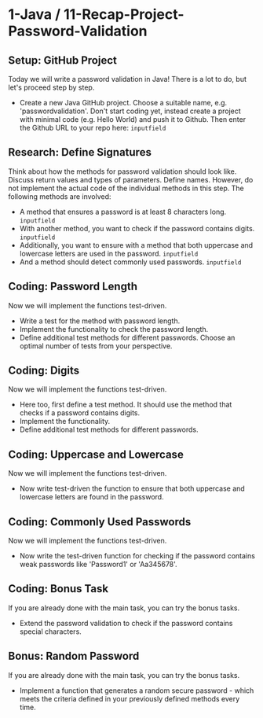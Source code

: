 # 1-Java / 11-Recap-Project-Password-Validation

## Setup: GitHub Project

Today we will write a password validation in Java! There is a lot to do, but let's proceed step by step.

* Create a new Java GitHub project. Choose a suitable name, e.g. 'passwordvalidation'. Don't start coding yet, instead create a project with minimal code (e.g. Hello World) and push it to Github. Then enter the Github URL to your repo here:
`inputfield`

## Research: Define Signatures

Think about how the methods for password validation should look like. Discuss return values and types of parameters. Define names. However, do not implement the actual code of the individual methods in this step. The following methods are involved:

* A method that ensures a password is at least 8 characters long.
`inputfield`
* With another method, you want to check if the password contains digits.
`inputfield`
* Additionally, you want to ensure with a method that both uppercase and lowercase letters are used in the password.
`inputfield`
* And a method should detect commonly used passwords.
`inputfield`

## Coding: Password Length

Now we will implement the functions test-driven.

* Write a test for the method with password length.
* Implement the functionality to check the password length.
* Define additional test methods for different passwords. Choose an optimal number of tests from your perspective.

## Coding: Digits

Now we will implement the functions test-driven.

* Here too, first define a test method. It should use the method that checks if a password contains digits.
* Implement the functionality.
* Define additional test methods for different passwords.

## Coding: Uppercase and Lowercase

Now we will implement the functions test-driven.

* Now write test-driven the function to ensure that both uppercase and lowercase letters are found in the password.

## Coding: Commonly Used Passwords

Now we will implement the functions test-driven.

* Now write the test-driven function for checking if the password contains weak passwords like 'Password1' or 'Aa345678'.

## Coding: Bonus Task

If you are already done with the main task, you can try the bonus tasks.

* Extend the password validation to check if the password contains special characters.

## Bonus: Random Password

If you are already done with the main task, you can try the bonus tasks.

* Implement a function that generates a random secure password - which meets the criteria defined in your previously defined methods every time.
